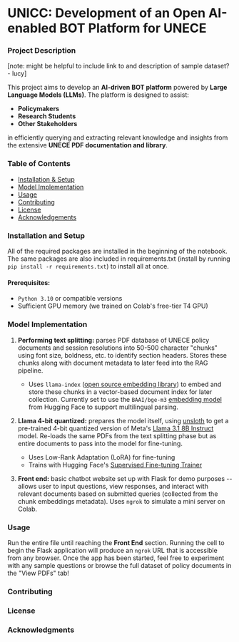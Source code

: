 # UNICC: Development of an Open AI-enabled BOT Platform for UNECE

### Project Description

[note: might be helpful to include link to and description of sample dataset? - lucy]

This project aims to develop an **AI-driven BOT platform** powered by **Large Language Models (LLMs)**. The platform is designed to assist:  
- **Policymakers**  
- **Research Students**  
- **Other Stakeholders**  

in efficiently querying and extracting relevant knowledge and insights from the extensive **UNECE PDF documentation and library**.  

### Table of Contents

- [Installation & Setup](#installation-and-setup)
- [Model Implementation](#model-implementation)
- [Usage](#usage)
- [Contributing](#contributing)
- [License](#license)
- [Acknowledgements](#acknowledgments)

### Installation and Setup

All of the required packages are installed in the beginning of the notebook. The same packages are also included in requirements.txt (install by running `pip install -r requirements.txt`) to install all at once.

#### Prerequisites:

- `Python 3.10` or compatible versions
- Sufficient GPU memory (we trained on Colab's free-tier T4 GPU)

### Model Implementation

1. **Performing text splitting:** parses PDF database of UNECE policy documents and session resolutions into 50-500 character "chunks" using font size, boldness, etc. to identify section headers. Stores these chunks along with document metadata to later feed into the RAG pipeline.

   - Uses `llama-index` ([open source embedding library](https://docs.llamaindex.ai/en/stable/examples/embeddings/huggingface/)) to embed and store these chunks in a vector-based document index for later collection. Currently set to use the `BAAI/bge-m3` [embedding model](https://huggingface.co/BAAI/bge-m3) from Hugging Face to support multilingual parsing.

2. **Llama 4-bit quantized:** prepares the model itself, using [unsloth](https://huggingface.co/unsloth/Meta-Llama-3.1-8B-bnb-4bit) to get a pre-trained 4-bit quantized version of Meta's [Llama 3.1 8B Instruct](https://www.llama.com/) model. Re-loads the same PDFs from the text splitting phase but as entire documents to pass into the model for fine-tuning.

   - Uses Low-Rank Adaptation (LoRA) for fine-tuning
   - Trains with Hugging Face's [Supervised Fine-tuning Trainer](https://huggingface.co/docs/trl/en/sft_trainer)

3. **Front end:** basic chatbot website set up with Flask for demo purposes -- allows user to input questions, view responses, and interact with relevant documents based on submitted queries (collected from the chunk embeddings metadata). Uses `ngrok` to simulate a mini server on Colab.

### Usage

Run the entire file until reaching the **Front End** section. Running the cell to begin the Flask application will produce an `ngrok` URL that is accessible from any browser. Once the app has been started, feel free to experiment with any sample questions or browse the full dataset of policy documents in the "View PDFs" tab!

### Contributing

### License

### Acknowledgments
